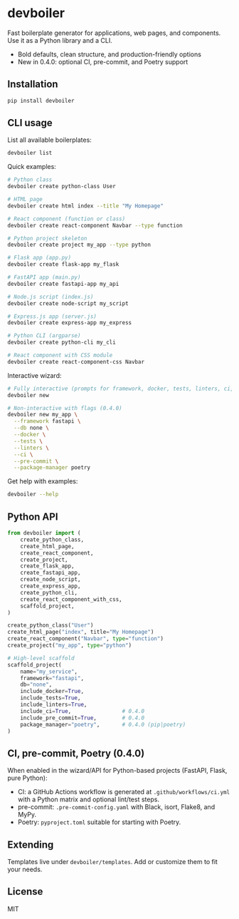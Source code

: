 # devboiler

Fast boilerplate generator for applications, web pages, and components. Use it as a Python library and a CLI.

- Bold defaults, clean structure, and production-friendly options
- New in 0.4.0: optional CI, pre-commit, and Poetry support

## Installation

```bash
pip install devboiler
```

## CLI usage

List all available boilerplates:

```bash
devboiler list
```

Quick examples:

```bash
# Python class
devboiler create python-class User

# HTML page
devboiler create html index --title "My Homepage"

# React component (function or class)
devboiler create react-component Navbar --type function

# Python project skeleton
devboiler create project my_app --type python

# Flask app (app.py)
devboiler create flask-app my_flask

# FastAPI app (main.py)
devboiler create fastapi-app my_api

# Node.js script (index.js)
devboiler create node-script my_script

# Express.js app (server.js)
devboiler create express-app my_express

# Python CLI (argparse)
devboiler create python-cli my_cli

# React component with CSS module
devboiler create react-component-css Navbar
```

Interactive wizard:

```bash
# Fully interactive (prompts for framework, docker, tests, linters, ci, pre-commit, poetry)
devboiler new

# Non-interactive with flags (0.4.0)
devboiler new my_app \
  --framework fastapi \
  --db none \
  --docker \
  --tests \
  --linters \
  --ci \
  --pre-commit \
  --package-manager poetry
```

Get help with examples:

```bash
devboiler --help
```

## Python API

```python
from devboiler import (
    create_python_class,
    create_html_page,
    create_react_component,
    create_project,
    create_flask_app,
    create_fastapi_app,
    create_node_script,
    create_express_app,
    create_python_cli,
    create_react_component_with_css,
    scaffold_project,
)

create_python_class("User")
create_html_page("index", title="My Homepage")
create_react_component("Navbar", type="function")
create_project("my_app", type="python")

# High-level scaffold
scaffold_project(
    name="my_service",
    framework="fastapi",
    db="none",
    include_docker=True,
    include_tests=True,
    include_linters=True,
    include_ci=True,                # 0.4.0
    include_pre_commit=True,        # 0.4.0
    package_manager="poetry",       # 0.4.0 (pip|poetry)
)
```

## CI, pre-commit, Poetry (0.4.0)

When enabled in the wizard/API for Python-based projects (FastAPI, Flask, pure Python):

- CI: a GitHub Actions workflow is generated at `.github/workflows/ci.yml` with a Python matrix and optional lint/test steps.
- pre-commit: `.pre-commit-config.yaml` with Black, isort, Flake8, and MyPy.
- Poetry: `pyproject.toml` suitable for starting with Poetry.

## Extending

Templates live under `devboiler/templates`. Add or customize them to fit your needs.

## License

MIT
